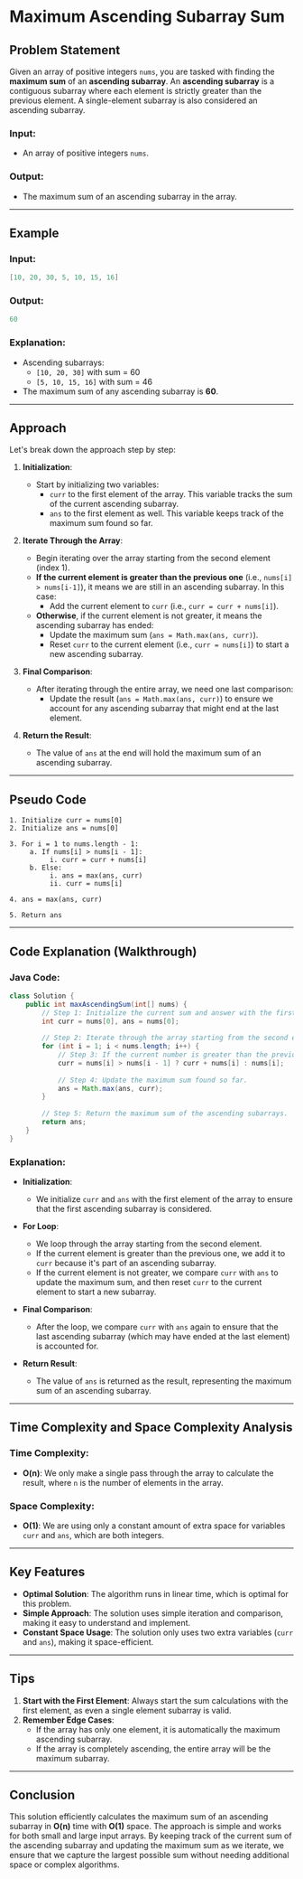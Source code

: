 

# Maximum Ascending Subarray Sum

## Problem Statement

Given an array of positive integers `nums`, you are tasked with finding the **maximum sum** of an **ascending subarray**. An **ascending subarray** is a contiguous subarray where each element is strictly greater than the previous element. A single-element subarray is also considered an ascending subarray.

### Input:
- An array of positive integers `nums`.

### Output:
- The maximum sum of an ascending subarray in the array.

---

## Example

### Input:
```java
[10, 20, 30, 5, 10, 15, 16]
```

### Output:
```java
60
```

### Explanation:
- Ascending subarrays:
  - `[10, 20, 30]` with sum = 60
  - `[5, 10, 15, 16]` with sum = 46
- The maximum sum of any ascending subarray is **60**.

---

## Approach

Let's break down the approach step by step:

1. **Initialization**:
   - Start by initializing two variables: 
     - `curr` to the first element of the array. This variable tracks the sum of the current ascending subarray.
     - `ans` to the first element as well. This variable keeps track of the maximum sum found so far.

2. **Iterate Through the Array**:
   - Begin iterating over the array starting from the second element (index 1).
   - **If the current element is greater than the previous one** (i.e., `nums[i] > nums[i-1]`), it means we are still in an ascending subarray. In this case:
     - Add the current element to `curr` (i.e., `curr = curr + nums[i]`).
   - **Otherwise**, if the current element is not greater, it means the ascending subarray has ended:
     - Update the maximum sum (`ans = Math.max(ans, curr)`).
     - Reset `curr` to the current element (i.e., `curr = nums[i]`) to start a new ascending subarray.

3. **Final Comparison**:
   - After iterating through the entire array, we need one last comparison:
     - Update the result (`ans = Math.max(ans, curr)`) to ensure we account for any ascending subarray that might end at the last element.

4. **Return the Result**:
   - The value of `ans` at the end will hold the maximum sum of an ascending subarray.

---

## Pseudo Code

```text
1. Initialize curr = nums[0]
2. Initialize ans = nums[0]

3. For i = 1 to nums.length - 1:
     a. If nums[i] > nums[i - 1]:
          i. curr = curr + nums[i]
     b. Else:
          i. ans = max(ans, curr)
          ii. curr = nums[i]

4. ans = max(ans, curr)

5. Return ans
```

---

## Code Explanation (Walkthrough)

### Java Code:

```java
class Solution {
    public int maxAscendingSum(int[] nums) {
        // Step 1: Initialize the current sum and answer with the first element.
        int curr = nums[0], ans = nums[0];
        
        // Step 2: Iterate through the array starting from the second element.
        for (int i = 1; i < nums.length; i++) {
            // Step 3: If the current number is greater than the previous one, add it to the current sum.
            curr = nums[i] > nums[i - 1] ? curr + nums[i] : nums[i];
            
            // Step 4: Update the maximum sum found so far.
            ans = Math.max(ans, curr);
        }
        
        // Step 5: Return the maximum sum of the ascending subarrays.
        return ans;
    }
}
```

### Explanation:

- **Initialization**: 
   - We initialize `curr` and `ans` with the first element of the array to ensure that the first ascending subarray is considered.

- **For Loop**:
   - We loop through the array starting from the second element. 
   - If the current element is greater than the previous one, we add it to `curr` because it's part of an ascending subarray.
   - If the current element is not greater, we compare `curr` with `ans` to update the maximum sum, and then reset `curr` to the current element to start a new subarray.

- **Final Comparison**:
   - After the loop, we compare `curr` with `ans` again to ensure that the last ascending subarray (which may have ended at the last element) is accounted for.

- **Return Result**:
   - The value of `ans` is returned as the result, representing the maximum sum of an ascending subarray.

---

## Time Complexity and Space Complexity Analysis

### Time Complexity:
- **O(n)**: We only make a single pass through the array to calculate the result, where `n` is the number of elements in the array.

### Space Complexity:
- **O(1)**: We are using only a constant amount of extra space for variables `curr` and `ans`, which are both integers.

---

## Key Features

- **Optimal Solution**: The algorithm runs in linear time, which is optimal for this problem.
- **Simple Approach**: The solution uses simple iteration and comparison, making it easy to understand and implement.
- **Constant Space Usage**: The solution only uses two extra variables (`curr` and `ans`), making it space-efficient.

---


## Tips

1. **Start with the First Element**: Always start the sum calculations with the first element, as even a single element subarray is valid.
2. **Remember Edge Cases**: 
   - If the array has only one element, it is automatically the maximum ascending subarray.
   - If the array is completely ascending, the entire array will be the maximum subarray.

---

## Conclusion

This solution efficiently calculates the maximum sum of an ascending subarray in **O(n)** time with **O(1)** space. The approach is simple and works for both small and large input arrays. By keeping track of the current sum of the ascending subarray and updating the maximum sum as we iterate, we ensure that we capture the largest possible sum without needing additional space or complex algorithms.
